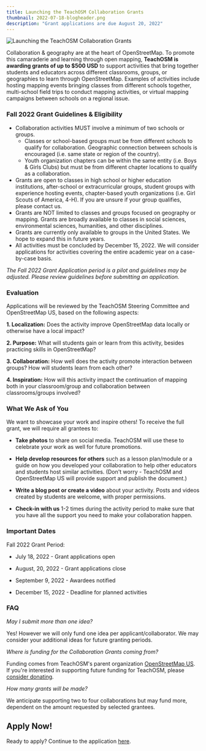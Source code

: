 ```yaml
---
title: Launching the TeachOSM Collaboration Grants
thumbnail: 2022-07-18-blogheader.png
description: "Grant applications are due August 20, 2022"
---
```

![Launching the TeachOSM Collaboration Grants](../../../assets/images/blog/2022-07-18-blogheader.png)

Collaboration & geography are at the heart of OpenStreetMap. To promote this camaraderie and learning through open mapping, **TeachOSM is awarding grants of up to $500 USD** to support activities that bring together students and educators across different classrooms, groups, or geographies to learn through OpenStreetMap. Examples of activities include hosting mapping events bringing classes from different schools together, multi-school field trips to conduct mapping activities, or virtual mapping campaigns between schools on a regional issue. 

### Fall 2022 Grant Guidelines & Eligibility
- Collaboration activities MUST involve a minimum of two schools or groups. 
  - Classes or school-based groups must be from different schools to qualify for collaboration. Geographic connection between schools is encouraged (i.e. same state or region of the country).
  - Youth organization chapters can be within the same entity (i.e. Boys & Girls Clubs) but must be from different chapter locations to qualify as a collaboration. 
- Grants are open to classes in high school or higher education institutions, after-school or extracurricular groups, student groups with experience hosting events, chapter-based youth organizations (i.e. Girl Scouts of America, 4-H). If you are unsure if your group qualifies, please contact us.
- Grants are NOT limited to classes and groups focused on geography or mapping. Grants are broadly available to classes in social sciences, environmental sciences, humanities, and other disciplines.
- Grants are currently only available to groups in the United States. We hope to expand this in future years. 
- All activities must be concluded by December 15, 2022. We will consider applications for activities covering the entire academic year on a case-by-case basis. 

*The Fall 2022 Grant Application period is a pilot and guidelines may be adjusted. Please review guidelines before submitting an application.* 

### Evaluation
Applications will be reviewed by the TeachOSM Steering Committee and OpenStreetMap US, based on the following aspects:

**1.  Localization:** Does the activity improve OpenStreetMap data locally or otherwise have a local impact? 

**2.  Purpose:** What will students gain or learn from this activity, besides practicing skills in OpenStreetMap?

**3.  Collaboration:** How well does the activity promote interaction between groups? How will students learn from each other?

**4.  Inspiration:** How will this activity impact the continuation of mapping both in your classroom/group and collaboration between classrooms/groups involved?

### What We Ask of You

We want to showcase your work and inspire others! To receive the full grant, we will require all grantees to:

-   **Take photos** to share on social media. TeachOSM will use these to celebrate your work as well for future promotions.

-   **Help develop resources for others** such as a lesson plan/module or a guide on how you developed your collaboration to help other educators and students host similar activities. (Don't worry - TeachOSM and OpenStreetMap US will provide support and publish the document.)

-   **Write a blog post or create a video** about your activity. Posts and videos created by students are welcome, with proper permissions. 

-   **Check-in with us** 1-2 times during the activity period to make sure that you have all the support you need to make your collaboration happen. 

### Important Dates

Fall 2022 Grant Period:

-   July 18, 2022 - Grant applications open

-   August, 20, 2022 - Grant applications close

-   September 9, 2022 - Awardees notified

-   December 15, 2022 - Deadline for planned activities

### FAQ

*May I submit more than one idea?* <br>

Yes! However we will only fund one idea per applicant/collaborator. We may consider your additional ideas for future granting periods.  

*Where is funding for the Collaboration Grants coming from?* <br>

Funding comes from TeachOSM's parent organization [OpenStreetMap US](https://openstreetmap.us/). If you're interested in supporting future funding for TeachOSM, please [consider donating](https://osmus.civicrm.org/civicrm/contribute/transact?cid=0&reset=1&id=3).

*How many grants will be made?* <br>

We anticipate supporting two to four collaborations but may fund more, dependent on the amount requested by selected grantees.

## Apply Now!

Ready to apply? Continue to the application [here](https://forms.gle/MFANMR9KL96B4yxC6).

